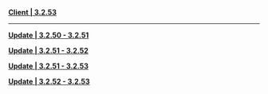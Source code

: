**[Client | 3.2.53](https://osbetadownload.yuanshen.com/client_app/download/beta_pc/20221117101654_XLhW0pW8vBxnD7cL/GenshinImpact_3.2.53_beta.zip)**

-----

**[Update | 3.2.50 - 3.2.51](https://osbetadownload.yuanshen.com/client_app/beta_update/private/hk4e_global/38/game_3.2.50_3.2.51_hdiff_S97Vqnz0Lgs3kB2x.zip)**

**[Update | 3.2.51 - 3.2.52](https://osbetadownload.yuanshen.com/client_app/beta_update/private/hk4e_global/38/game_3.2.51_3.2.52_hdiff_NWHvhcZnobVluzAa.zip)**

**[Update | 3.2.51 - 3.2.53](https://osbetadownload.yuanshen.com/client_app/beta_update/private/hk4e_global/37/game_3.2.51_3.2.53_hdiff_WsC1y8ghu2nvXfaw.zip)**

**[Update | 3.2.52 - 3.2.53](https://osbetadownload.yuanshen.com/client_app/beta_update/private/hk4e_global/38/game_3.2.52_3.2.53_hdiff_ixSI1egyd0PzVcG6.zip)**
